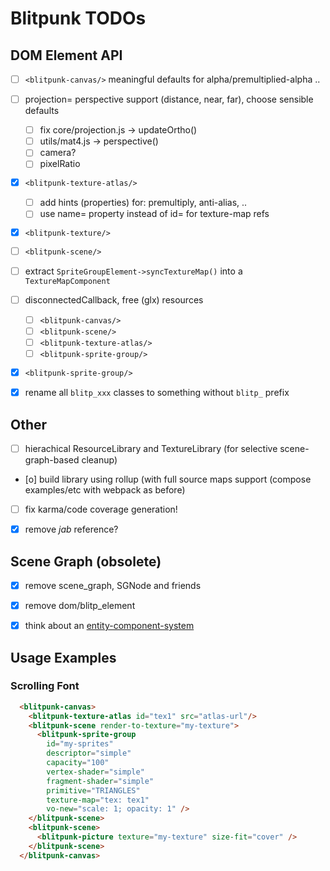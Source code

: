 Blitpunk TODOs
==============

DOM Element API
---------------

- [ ] `<blitpunk-canvas/>` meaningful defaults for alpha/premultiplied-alpha ..
- [ ] projection= perspective support (distance, near, far), choose sensible defaults
  - [ ] fix core/projection.js -> updateOrtho()
  - [ ] utils/mat4.js -> perspective()
  - [ ] camera?
  - [ ] pixelRatio
- [x] `<blitpunk-texture-atlas/>`
  - [ ] add hints (properties) for: premultiply, anti-alias, ..
  - [ ] use name= property instead of id= for texture-map refs
- [x] `<blitpunk-texture/>`
- [ ] `<blitpunk-scene/>`
- [ ] extract `SpriteGroupElement->syncTextureMap()` into a `TextureMapComponent`
- [ ] disconnectedCallback, free (glx) resources
  - [ ] `<blitpunk-canvas/>`
  - [ ] `<blitpunk-scene/>`
  - [ ] `<blitpunk-texture-atlas/>`
  - [ ] `<blitpunk-sprite-group/>`
- [x] `<blitpunk-sprite-group/>`
- [x] rename all `blitp_xxx` classes to something without `blitp_` prefix


Other
-----

- [ ] hierachical ResourceLibrary and TextureLibrary (for selective scene-graph-based cleanup)
- [o] build library using rollup (with full source maps support (compose examples/etc with webpack as before)
- [ ] fix karma/code coverage generation!
- [x] remove *jab* reference?


Scene Graph (obsolete)
----------------------

- [x] remove scene_graph, SGNode and friends
- [x] remove dom/blitp_element
- [x] think about an [entity-component-system](https://aframe.io/docs/0.6.0/introduction/entity-component-system.html)


Usage Examples
--------------

### Scrolling Font

```html
  <blitpunk-canvas>
    <blitpunk-texture-atlas id="tex1" src="atlas-url"/>
    <blitpunk-scene render-to-texture="my-texture">
      <blitpunk-sprite-group
        id="my-sprites"
        descriptor="simple"
        capacity="100"
        vertex-shader="simple"
        fragment-shader="simple"
        primitive="TRIANGLES"
        texture-map="tex: tex1"
        vo-new="scale: 1; opacity: 1" />
    </blitpunk-scene>
    <blitpunk-scene>
      <blitpunk-picture texture="my-texture" size-fit="cover" />
    </blitpunk-scene>
  </blitpunk-canvas>
```

